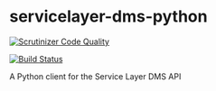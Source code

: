 # servicelayer-dms-python

[![Scrutinizer Code Quality](https://scrutinizer-ci.com/g/DimensionDataCBUSydney/servicelayer-dms-python/badges/quality-score.png?b=master)](https://scrutinizer-ci.com/g/DimensionDataCBUSydney/servicelayer-dms-python/?branch=master)

[![Build Status](https://scrutinizer-ci.com/g/DimensionDataCBUSydney/servicelayer-dms-python/badges/build.png?b=master)](https://scrutinizer-ci.com/g/DimensionDataCBUSydney/servicelayer-dms-python/build-status/master)

A Python client for the Service Layer DMS API
